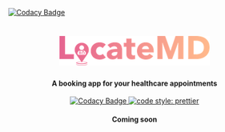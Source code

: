 
[![Codacy Badge](https://api.codacy.com/project/badge/Grade/22bcd35331f9495eb0be3b6999ddfff8)](https://app.codacy.com/app/yujiatay/LocateMD?utm_source=github.com&utm_medium=referral&utm_content=yujiatay/LocateMD&utm_campaign=badger)

<h1 align="center">
  <img src="https://github.com/yujiatay/LocateMD/blob/master/assets/logo_raster_300x59.png">
</h1>

<h4 align="center">A booking app for your healthcare appointments</h4>

<p align="center">
  <a href="https://www.codacy.com/app/yujiatay/LocateMD?utm_source=github.com&amp;utm_medium=referral&amp;utm_content=yujiatay/LocateMD&amp;utm_campaign=Badge_Grade">
      <img src="https://api.codacy.com/project/badge/Grade/fdb6ca58d9e344139519a1f6985420d8" alt="Codacy Badge">
  </a>
    <a href="https://github.com/prettier/prettier">
      <img src="https://img.shields.io/badge/code_style-prettier-ff69b4.svg" alt="code style: prettier">
  </a>
</p>

<h4 align="center">Coming soon</h4>
